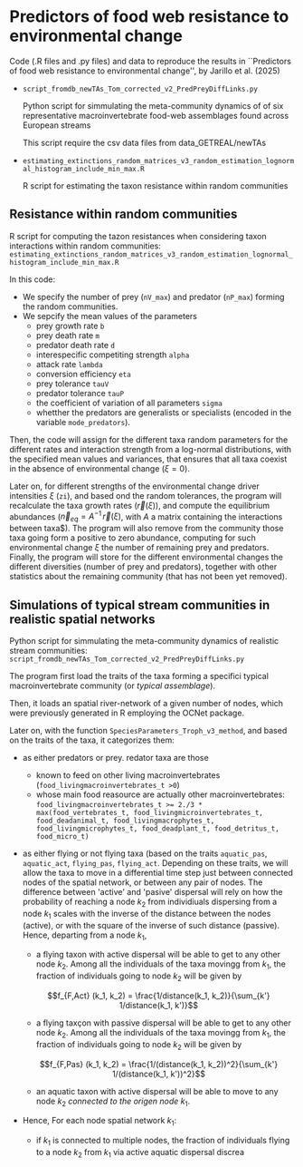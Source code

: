 # Predictors of food web resistance to environmental change

Code (.R files and .py files) and data to reproduce the results in ``Predictors of food web resistance to environmental change'', by Jarillo et al. (2025)

* `script_fromdb_newTAs_Tom_corrected_v2_PredPreyDiffLinks.py`

  Python script for simmulating the meta-community dynamics of of six representative macroinvertebrate food-web assemblages found across European streams

  This script require the csv data files from data_GETREAL/newTAs

* `estimating_extinctions_random_matrices_v3_random_estimation_lognormal_histogram_include_min_max.R`

  R script for estimating the taxon resistance within random communities


## Resistance within random communities

R script for computing the tazon resistances when considering taxon interactions within random communities: `estimating_extinctions_random_matrices_v3_random_estimation_lognormal_histogram_include_min_max.R`

In this code:

*  We specify the number of prey (`nV_max`) and predator (`nP_max`) forming the random communities.
* We sepcify the mean values of the parameters
	* prey growth rate `b`
	* prey death rate `m`
	* predator death rate `d`
	* interespecific competiting strength `alpha`
	* attack rate `lambda`
	* conversion efficiency `eta`
	* prey tolerance `tauV`
 	* predator tolerance `tauP` 
	* the coefficient of variation of all parameters `sigma`
	* whetther the predators are generalists or specialists (encoded in the variable `mode_predators`).
	
Then, the code will assign for the different taxa random parameters for the different rates and interaction strength from a log-normal distributions, with the specified mean values and variances, that ensures that all taxa coexist in the absence of environmental change ($\xi = 0$).

Later on, for different strengths of the environmental change driver intensities $\xi$ (`zi`), and based ond the random tolerances, the program will recalculate the taxa growth rates ($\vec{r} (\xi)$), and compute the equilibrium abundances ($\vec{n}_{eq} = A^{-1} \, \vec{r} (\xi)$, with $A$ a matrix containing the interactions between taxa$).
The program will also remove from the community those taxa going form a positive to zero abundance, computing for such environmental change $\xi$ the number of remaining prey and predators. Finally, the program will store for the different environmental changes the different diversities (number of prey and predators), together with other statistics about the remaining community (that has not been yet removed).

## Simulations of typical stream communities in realistic spatial networks

Python script for simmulating the meta-community dynamics of realistic stream communities: `script_fromdb_newTAs_Tom_corrected_v2_PredPreyDiffLinks.py`

The program first load the traits of the taxa forming a specifici typical macroinvertebrate community (or *typical assemblage*). 

Then, it loads an spatial river-network of a given number of nodes, which were previously generated in R employing the OCNet package.

Later on, with the function `SpeciesParameters_Troph_v3_method`, and based on the traits of the taxa, it categorizes them:
* as either predators or prey. redator taxa are those 
	* known to feed on other living macroinvertebrates (`food_livingmacroinvertebrates_t >0`)
	* whose main food reasource are actually other macroinvertebrates: 
	`food_livingmacroinvertebrates_t >= 2./3 * max(food_vertebrates_t, food_livingmicroinvertebrates_t, food_deadanimal_t, food_livingmacrophytes_t, food_livingmicrophytes_t, food_deadplant_t, food_detritus_t, food_micro_t)`
* as either flying or not flying taxa (based on the traits `aquatic_pas`, `aquatic_act`, `flying_pas`, `flying_act`. Depending on these traits, we will allow the taxa to move in a differential time step just between connected nodes of the spatial network, or between any pair of nodes. The difference between 'active' and 'pasive' dispersal will rely on how the probability of reaching a node $k_2$ from individiuals dispersing from a node $k_1$ scales with the inverse of the distance between the nodes (active), or with the square of the inverse of such distance (passive). Hence, departing from a node $k_1$, 

	* a flying taxon with active dispersal will be able to get to any other node $k_2$. Among all the individuals of the taxa movingg from $k_1$, the fraction of individuals going to node $k_2$ will be given by
	
	$$f_{F,Act} (k_1, k_2) = \frac{1/distance(k_1, k_2)}{\sum_{k'} 1/distance(k_1, k')}$$
	
	* a flying taxçon with passive dispersal will be able to get to any other node $k_2$. Among all the individuals of the taxa movingg from $k_1$, the fraction of individuals going to node $k_2$ will be given by
	
	$$f_{F,Pas} (k_1, k_2) = \frac{1/(distance(k_1, k_2))^2}{\sum_{k'} 1/(distance(k_1, k'))^2}$$
	
	* an aquatic taxon with active dispersal will be able to move to any node $k_2$ *connected to the origen node* $k_1$. 
	
	

* Hence, For each node spatial network $k_1$:
	* if $k_1$ is connected to multiple nodes, the fraction of individuals flying to a node $k_2$ from $k_1$ via active aquatic dispersal discrea
	
